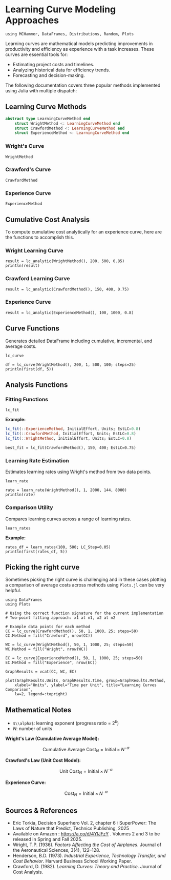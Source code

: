 # Learning Curve Modeling Approaches

```@setup LCs
using MCHammer, DataFrames, Distributions, Random, Plots
```

Learning curves are mathematical models predicting improvements in productivity and efficiency as experience with a task increases. These curves are essential tools for:

- Estimating project costs and timelines.
- Analyzing historical data for efficiency trends.
- Forecasting and decision-making.

The following documentation covers three popular methods implemented using Julia with multiple dispatch:

## Learning Curve Methods

```julia
abstract type LearningCurveMethod end
    struct WrightMethod <: LearningCurveMethod end
    struct CrawfordMethod <: LearningCurveMethod end
    struct ExperienceMethod <: LearningCurveMethod end
```

### Wright's Curve

```@docs
WrightMethod 
```

### Crawford's Curve

```@docs
CrawfordMethod 
```

### Experience Curve

```@docs
ExperienceMethod
```

## Cumulative Cost Analysis

To compute cumulative cost analytically for an experience curve, here are the functions to accomplish this.

### Wright Learning Curve

```@example LCs
result = lc_analytic(WrightMethod(), 200, 500, 0.85)
println(result)
```

### Crawford Learning Curve

```@example LCs
result = lc_analytic(CrawfordMethod(), 150, 400, 0.75)
```

### Experience Curve

```@example LCs
result = lc_analytic(ExperienceMethod(), 100, 1000, 0.8)
```

## Curve Functions

Generates detailed DataFrame including cumulative, incremental, and average costs.

```@docs 
lc_curve
```

```@example LCs
df = lc_curve(WrightMethod(), 200, 1, 500, 100; steps=25)
println(first(df, 5))
```

## Analysis Functions

### Fitting Functions

```@docs
lc_fit
```

**Example:**
```julia
lc_fit(::ExperienceMethod, InitialEffort, Units; EstLC=0.8)
lc_fit(::CrawfordMethod, InitialEffort, Units; EstLC=0.8)
lc_fit(::WrightMethod, InitialEffort, Units; EstLC=0.8)
```

```@example LCs
best_fit = lc_fit(CrawfordMethod(), 150, 400; EstLC=0.75)
```

### Learning Rate Estimation

Estimates learning rates using Wright's method from two data points.

```@docs
learn_rate
```

```@example LCs
rate = learn_rate(WrightMethod(), 1, 2000, 144, 8000)
println(rate)
```

### Comparison Utility

Compares learning curves across a range of learning rates.

```@docs
learn_rates
```

**Example:**
```@example LCs
rates_df = learn_rates(100, 500; LC_Step=0.05)
println(first(rates_df, 5))
```

## Picking the right curve

Sometimes picking the right curve is challenging and in these cases plotting a comparison of average costs across methods using `Plots.jl` can be very helpful.

```@example LCs
using DataFrames
using Plots

# Using the correct function signature for the current implementation
# Two-point fitting approach: x1 at n1, x2 at n2

# Example data points for each method
CC = lc_curve(CrawfordMethod(), 50, 1, 1000, 25; steps=50)
CC.Method = fill("Crawford", nrow(CC))

WC = lc_curve(WrightMethod(), 50, 1, 1000, 25; steps=50)  
WC.Method = fill("Wright", nrow(WC))

EC = lc_curve(ExperienceMethod(), 50, 1, 1000, 25; steps=50)
EC.Method = fill("Experience", nrow(EC))

GraphResults = vcat(CC, WC, EC)

plot(GraphResults.Units, GraphResults.Time, group=GraphResults.Method,
    xlabel="Units", ylabel="Time per Unit", title="Learning Curves Comparison",
    lw=2, legend=:topright)
```

## Mathematical Notes

- `$\\alpha$`: learning exponent (progress ratio = $2^b$)
- $N$: number of units

**Wright's Law (Cumulative Average Model):**

```math
\text{Cumulative Average Cost}_N = \text{Initial} \times N^{-\alpha}
```

**Crawford's Law (Unit Cost Model):**

```math
\text{Unit Cost}_N = \text{Initial} \times N^{-\alpha}
```

**Experience Curve:**

```math
\text{Cost}_N = \text{Initial} \times N^{-\alpha}
```

## Sources & References

- Eric Torkia, Decision Superhero Vol. 2, chapter 6 : SuperPower: The Laws of Nature that Predict, Technics Publishing, 2025
- Available on Amazon : https://a.co/d/4YlJFzY . Volumes 2 and 3 to be released in Spring and Fall 2025.
- Wright, T.P. (1936). *Factors Affecting the Cost of Airplanes*. Journal of the Aeronautical Sciences, 3(4), 122–128.
- Henderson, B.D. (1973). *Industrial Experience, Technology Transfer, and Cost Behavior*. Harvard Business School Working Paper.
- Crawford, D. (1982). *Learning Curves: Theory and Practice*. Journal of Cost Analysis.
